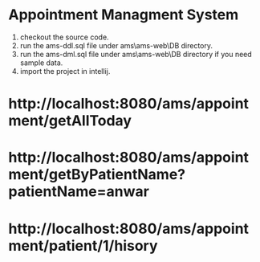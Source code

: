 # Appointment Managment System

 1. checkout the source code.
 2. run the ams-ddl.sql file under ams\ams-web\DB directory.
 3. run the ams-dml.sql file under ams\ams-web\DB directory if you need sample data.
 4. import the project in intellij.
  
 # http://localhost:8080/ams/appointment/getAllToday
 # http://localhost:8080/ams/appointment/getByPatientName?patientName=anwar
 # http://localhost:8080/ams/appointment/patient/1/hisory


